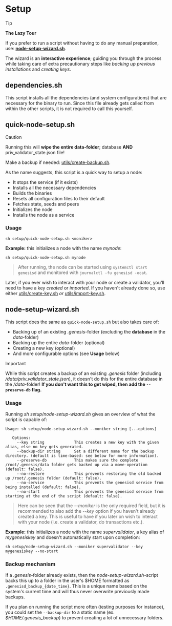 # Setup

> [!TIP]
> **The Lazy Tour**
> 
> If you prefer to run a script without having to do any manual preparation, use: [**node-setup-wizard.sh**](/setup/node-setup-wizard.sh).
>
> The wizard is an **interactive experience**; guiding you through the process while taking care of extra precautionary steps like _backing up previous installations_ and _creating keys_.

## dependencies.sh

This script installs all the dependencies (and system configurations) that are necessary for the binary to run. Since this file already gets called from within the other scripts, it is not required to call this yourself.

## quick-node-setup.sh

> [!CAUTION]
> Running this will **wipe the entire data-folder**; database **AND** priv_validator_state.json file!
>
> Make a backup if needed: [utils/create-backup.sh](/utils/create-backup.sh).

As the name suggests, this script is a quick way to setup a node:

- It stops the service (if it exists)
- Installs all the necessary dependencies
- Builds the binaries
- Resets all configuration files to their default
- Fetches state, seeds and peers
- Initializes the node
- Installs the node as a service

### Usage

```
sh setup/quick-node-setup.sh <moniker>
```

**Example:** this initializes a node with the name _mynode_:

```
sh setup/quick-node-setup.sh mynode
```

> After running, the node can be started using `systemctl start genesisd` and monitored with `journalctl -fu genesisd -ocat`.

Later, if you ever wish to interact with your node or create a validator, you'll need to have a key _created_ or _imported_. If you haven't already done so, use either [utils/create-key.sh](/utils/create-key.sh) _or_ [utils/import-key.sh](/utils/import-key.sh).

## node-setup-wizard.sh

This script does the same as `quick-node-setup.sh` but also takes care of:

- Backing up of an existing _.genesis_-folder (excluding the **database** in the _data_-folder)
- Backing up the entire _data_-folder (optional)
- Creating a new key (optional)
- And more configurable options (see **Usage** below)

> [!IMPORTANT]
> While this script creates a backup of an existing _.genesis_ folder (including _/data/priv_validator_state.json_), it doesn't do this for the entire database in the _/data_-folder! **If you don't want this to get wiped, then add the `--preserve-db` flag.**

### Usage

Running _sh setup/node-setup-wizard.sh_ gives an overview of what the script is capable of:

```
Usage: sh setup/node-setup-wizard.sh --moniker string [...options]

   Options:
     --key string             This creates a new key with the given alias, else no key gets generated.
     --backup-dir string      Set a different name for the backup directory. (default is time-based: see below for more information).
     --preserve-db            This makes sure the complete /root/.genesis/data folder gets backed up via a move-operation (default: false).
     --no-restore             This prevents restoring the old backed up /root/.genesis folder (default: false).
     --no-service             This prevents the genesisd service from being installed (default: false).
     --no-start               This prevents the genesisd service from starting at the end of the script (default: false).
```

> Here can be seen that the _--moniker_ is the only required field, but it is recommended to also add the _--key_ option if you haven't already created a key. This is useful to have if you later on wish to interact with your node (i.e. create a validator, do transactions etc.).

**Example:** this initializes a node with the name _supervalidator_, a key alias of _mygenesiskey_ and doesn't automatically start upon completion:

```
sh setup/node-setup-wizard.sh --moniker supervalidator --key mygenesiskey --no-start
```

### Backup mechanism

If a _.genesis_-folder already exists, then the _node-setup-wizard.sh_-script backs this up to a folder in the user's $HOME formatted as `.genesisd_backup_{date_time}`. This is a unique name based on the system's current time and will thus never overwrite previously made backups.

If you plan on running the script more often (testing purposes for instance), you could set the `--backup-dir` to a static name (ex. _$HOME/.genesis_backup_) to prevent creating a lot of unnecessary folders.
